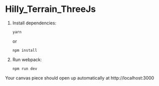# Hilly_Terrain_ThreeJs


1.  Install dependencies:

        yarn

    or

        npm install

2.  Run webpack:

        npm run dev

Your canvas piece should open up automatically at http://localhost:3000 
